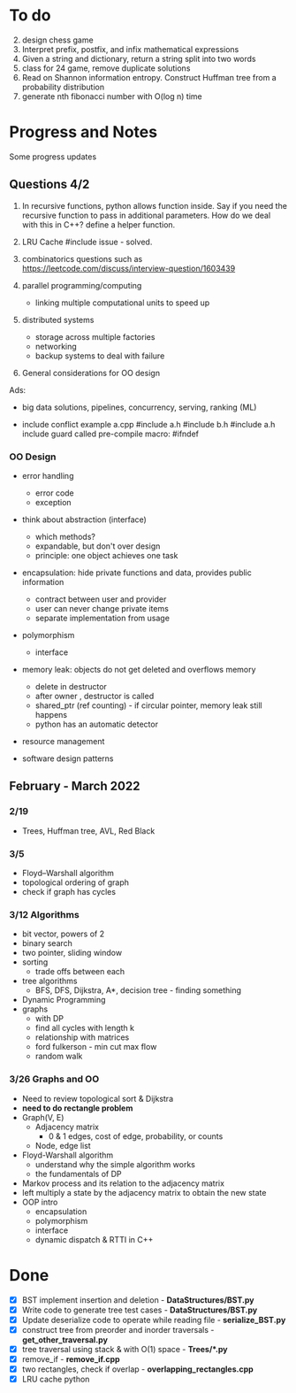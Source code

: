 # To do
2. design chess game
3. Interpret prefix, postfix, and infix mathematical expressions
4. Given a string and dictionary, return a string split into two words
5. class for 24 game, remove duplicate solutions
6. Read on Shannon information entropy. Construct Huffman tree from a probability distribution
7. generate nth fibonacci number with O(log n) time

# Progress and Notes
Some progress updates

## Questions 4/2
1. In recursive functions, python allows function inside. Say if you need the recursive function to pass in additional parameters. How do we deal with this in C++? define a helper function.
2. LRU Cache #include issue - solved.
3. combinatorics questions such as https://leetcode.com/discuss/interview-question/1603439
4. parallel programming/computing
   - linking multiple computational units to speed up

5. distributed systems
   - storage across multiple factories
   - networking
   - backup systems to deal with failure
6. General considerations for OO design


Ads:
- big data solutions, pipelines, concurrency, serving, ranking (ML)

* include conflict example
  a.cpp
    #include a.h
    #include b.h
      #include a.h
  include guard called pre-compile macro: #ifndef

### OO Design
- error handling
  - error code
  - exception
- think about abstraction (interface)
  - which methods?
  - expandable, but don't over design
  - principle: one object achieves one task
- encapsulation: hide private functions and data, provides public information
  - contract between user and provider
  - user can never change private items
  - separate implementation from usage
- polymorphism
  - interface

- memory leak: objects do not get deleted and overflows memory
  - delete in destructor
  - after owner , destructor is called
  - shared_ptr (ref counting) - if circular pointer, memory leak still happens
  - python has an automatic detector

- resource management
- software design patterns

## February - March 2022
### 2/19
- Trees, Huffman tree, AVL, Red Black

### 3/5
- Floyd–Warshall algorithm
- topological ordering of graph
- check if graph has cycles

### 3/12 Algorithms
- bit vector, powers of 2
- binary search
- two pointer, sliding window
- sorting
  - trade offs between each
- tree algorithms
  - BFS, DFS, Dijkstra, A*, decision tree - finding something
- Dynamic Programming
- graphs
  - with DP
  - find all cycles with length k
  - relationship with matrices
  - ford fulkerson - min cut max flow
  - random walk

### 3/26 Graphs and OO
- Need to review topological sort & Dijkstra
- **need to do rectangle problem**
- Graph(V, E)
  - Adjacency matrix
    - 0 & 1 edges, cost of edge, probability, or counts
  - Node, edge list
- Floyd-Warshall algorithm
  - understand why the simple algorithm works
  - the fundamentals of DP
- Markov process and its relation to the adjacency matrix
- left multiply a state by the adjacency matrix to obtain the new state
- OOP intro
  - encapsulation
  - polymorphism
  - interface
  - dynamic dispatch & RTTI in C++

# Done
- [x] BST implement insertion and deletion - **DataStructures/BST.py**
- [x] Write code to generate tree test cases - **DataStructures/BST.py**
- [x] Update deserialize code to operate while reading file - **serialize_BST.py**
- [x] construct tree from preorder and inorder traversals - **get_other_traversal.py**
- [x] tree traversal using stack & with O(1) space - **Trees/*.py**
- [x] remove_if - **remove_if.cpp**
- [x] two rectangles, check if overlap - **overlapping_rectangles.cpp**
- [x] LRU cache python